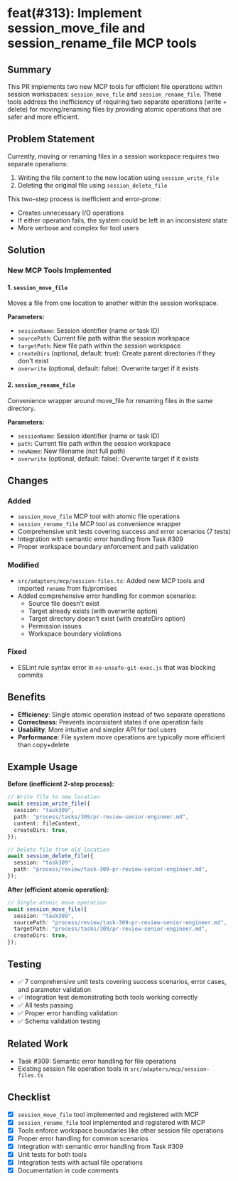 # feat(#313): Implement session_move_file and session_rename_file MCP tools

## Summary

This PR implements two new MCP tools for efficient file operations within session workspaces: `session_move_file` and `session_rename_file`. These tools address the inefficiency of requiring two separate operations (write + delete) for moving/renaming files by providing atomic operations that are safer and more efficient.

## Problem Statement

Currently, moving or renaming files in a session workspace requires two separate operations:

1. Writing the file content to the new location using `session_write_file`
2. Deleting the original file using `session_delete_file`

This two-step process is inefficient and error-prone:
- Creates unnecessary I/O operations
- If either operation fails, the system could be left in an inconsistent state
- More verbose and complex for tool users

## Solution

### New MCP Tools Implemented

#### 1. `session_move_file`
Moves a file from one location to another within the session workspace.

**Parameters:**
- `sessionName`: Session identifier (name or task ID)
- `sourcePath`: Current file path within the session workspace
- `targetPath`: New file path within the session workspace
- `createDirs` (optional, default: true): Create parent directories if they don't exist
- `overwrite` (optional, default: false): Overwrite target if it exists

#### 2. `session_rename_file`
Convenience wrapper around move_file for renaming files in the same directory.

**Parameters:**
- `sessionName`: Session identifier (name or task ID)
- `path`: Current file path within the session workspace
- `newName`: New filename (not full path)
- `overwrite` (optional, default: false): Overwrite target if it exists

## Changes

### Added
- `session_move_file` MCP tool with atomic file operations
- `session_rename_file` MCP tool as convenience wrapper
- Comprehensive unit tests covering success and error scenarios (7 tests)
- Integration with semantic error handling from Task #309
- Proper workspace boundary enforcement and path validation

### Modified
- `src/adapters/mcp/session-files.ts`: Added new MCP tools and imported `rename` from fs/promises
- Added comprehensive error handling for common scenarios:
  - Source file doesn't exist
  - Target already exists (with overwrite option)
  - Target directory doesn't exist (with createDirs option)
  - Permission issues
  - Workspace boundary violations

### Fixed
- ESLint rule syntax error in `no-unsafe-git-exec.js` that was blocking commits

## Benefits

- **Efficiency**: Single atomic operation instead of two separate operations
- **Correctness**: Prevents inconsistent states if one operation fails
- **Usability**: More intuitive and simpler API for tool users
- **Performance**: File system move operations are typically more efficient than copy+delete

## Example Usage

**Before (inefficient 2-step process):**
```typescript
// Write file to new location
await session_write_file({
  session: "task309",
  path: "process/tasks/309/pr-review-senior-engineer.md",
  content: fileContent,
  createDirs: true,
});

// Delete file from old location
await session_delete_file({
  session: "task309",
  path: "process/review/task-309-pr-review-senior-engineer.md",
});
```

**After (efficient atomic operation):**
```typescript
// Single atomic move operation
await session_move_file({
  session: "task309",
  sourcePath: "process/review/task-309-pr-review-senior-engineer.md",
  targetPath: "process/tasks/309/pr-review-senior-engineer.md",
  createDirs: true,
});
```

## Testing

- ✅ 7 comprehensive unit tests covering success scenarios, error cases, and parameter validation
- ✅ Integration test demonstrating both tools working correctly
- ✅ All tests passing
- ✅ Proper error handling validation
- ✅ Schema validation testing

## Related Work

- Task #309: Semantic error handling for file operations
- Existing session file operation tools in `src/adapters/mcp/session-files.ts`

## Checklist

- [x] `session_move_file` tool implemented and registered with MCP
- [x] `session_rename_file` tool implemented and registered with MCP
- [x] Tools enforce workspace boundaries like other session file operations
- [x] Proper error handling for common scenarios
- [x] Integration with semantic error handling from Task #309
- [x] Unit tests for both tools
- [x] Integration tests with actual file operations
- [x] Documentation in code comments